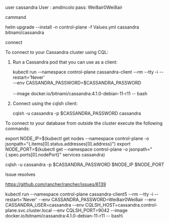 
user cassandra
User : amdincolo
pass: Wei8air0Wei8air


cammand 

helm upgrade --install -n control-plane -f Values.yml cassandra bitnami/cassandra


connect 


To connect to your Cassandra cluster using CQL:

1. Run a Cassandra pod that you can use as a client:

   kubectl run --namespace control-plane cassandra-client --rm --tty -i --restart='Never' \
   --env CASSANDRA_PASSWORD=$CASSANDRA_PASSWORD \
    \
   --image docker.io/bitnami/cassandra:4.1.0-debian-11-r11 -- bash

2. Connect using the cqlsh client:

   cqlsh -u cassandra -p $CASSANDRA_PASSWORD cassandra

To connect to your database from outside the cluster execute the following commands:

   export NODE_IP=$(kubectl get nodes --namespace control-plane -o jsonpath="{.items[0].status.addresses[0].address}")
   export NODE_PORT=$(kubectl get --namespace control-plane -o jsonpath="{.spec.ports[0].nodePort}" services cassandra)

   cqlsh -u cassandra -p $CASSANDRA_PASSWORD $NODE_IP $NODE_PORT








   Issue resolves 

   https://github.com/rancher/rancher/issues/6139

   kubectl run --namespace control-plane cassandra-client5 --rm --tty -i --restart='Never'    --env CASSANDRA_PASSWORD=Wei8air0Wei8air --env CASSANDRA_USER=cassandra   --env CQLSH_HOST=cassandra.control-plane.svc.cluster.local --env CQLSH_PORT=9042  --image docker.io/bitnami/cassandra:4.1.0-debian-11-r11 -- bash\
   